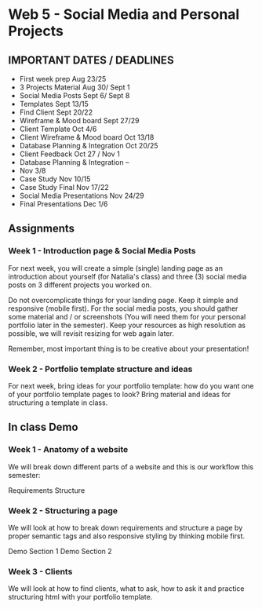 # Web 5 - Social Media and Personal Projects

## IMPORTANT DATES / DEADLINES

- First week prep Aug 23/25
- 3 Projects Material Aug 30/ Sept 1
- Social Media Posts Sept 6/ Sept 8
- Templates Sept 13/15
- Find Client Sept 20/22
- Wireframe & Mood board Sept 27/29
- Client Template Oct 4/6
- Client Wireframe & Mood board Oct 13/18
- Database Planning & Integration Oct 20/25
- Client Feedback Oct 27 / Nov 1
- Database Planning & Integration –
- Nov 3/8
- Case Study Nov 10/15
- Case Study Final Nov 17/22
- Social Media Presentations Nov 24/29
- Final Presentations Dec 1/6


## Assignments
### Week 1 - Introduction page & Social Media Posts
For next week, you will create a simple (single) landing page as an introduction about yourself (for Natalia's class) and three (3) social media posts on 3 different projects you worked on.

Do not overcomplicate things for your landing page. Keep it simple and responsive (mobile first). For the social media posts, you should gather some material and / or screenshots (You will need them for your personal portfolio later in the semester). Keep your resources as high resolution as possible, we will revisit resizing for web again later.

Remember, most important thing is to be creative about your presentation!

### Week 2 - Portfolio template structure and ideas
For next week, bring ideas for your portfolio template: how do you want one of your portfolio template pages to look? Bring material and ideas for structuring a template in class.

## In class Demo

### Week 1 - Anatomy of a website
We will break down different parts of a website and this is our workflow this semester:

Requirements
Structure

### Week 2 - Structuring a page

We will look at how to break down requirements and structure a page by proper semantic tags and also responsive styling by thinking mobile first.

Demo Section 1
Demo Section 2

### Week 3 - Clients

We will look at how to find clients, what to ask, how to ask it and practice structuring html with your portfolio template.
